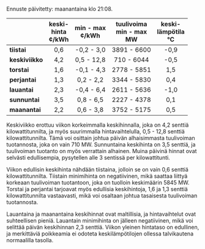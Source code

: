 Ennuste päivitetty: maanantaina klo 21:08.

|               | keski-<br>hinta<br>¢/kWh | min - max<br>¢/kWh | tuulivoima<br>min - max<br>MW | keski-<br>lämpötila<br>°C |
|:-------------|:----------------:|:----------------:|:-------------:|:-------------:|
| **tiistai**     |        0,6       |     -0,2 - 3,0    |   3891 - 6600   |      -0,9     |
| **keskiviikko** |        4,2       |      0,5 - 12,8   |    710 - 6044   |      -0,5     |
| **torstai**     |        1,6       |     -0,1 - 4,3    |   2778 - 5851   |      1,5      |
| **perjantai**   |        1,3       |      0,2 - 2,2    |   3344 - 5830   |      0,4      |
| **lauantai**    |        2,3       |     -0,4 - 6,4    |   2611 - 5636   |     -1,0      |
| **sunnuntai**   |        3,5       |      0,8 - 6,5    |   2227 - 4378   |      0,1      |
| **maanantai**   |        2,2       |      0,6 - 3,8    |   3752 - 5175   |      0,5      |

Keskiviikko erottuu viikon korkeimmalla keskihinnalla, joka on 4,2 senttiä kilowattitunnilta, ja myös suurimmalla hintavaihtelulla, 0,5 - 12,8 senttiä kilowattitunnilta. Tämä voi osittain johtua päivän alhaisimmasta tuulivoiman tuotannosta, joka on vain 710 MW. Sunnuntaina keskihinta on 3,5 senttiä, ja tuulivoiman tuotanto on myös verrattain alhainen. Muina päivinä hinnat ovat selvästi edullisempia, pysytellen alle 3 sentissä per kilowattitunti.

Viikon edullisin keskihinta nähdään tiistaina, jolloin se on vain 0,6 senttiä kilowattitunnilta. Tiistain minimihinta on negatiivinen, mikä saattaa liittyä korkeaan tuulivoiman tuotantoon, joka on tuolloin keskimäärin 5845 MW. Torstai ja perjantai tarjoavat myös edullisia keskihintoja, 1,6 ja 1,3 senttiä kilowattitunnilta vastaavasti, mikä voi osaltaan johtua tasaisesta tuulivoiman tuotannosta.

Lauantaina ja maanantaina keskihinnat ovat maltillisia, ja hintavaihtelut ovat suhteellisen pieniä. Lauantain minimihinta on jälleen negatiivinen, mikä voi selittää päivän keskihinnan 2,3 senttiä. Viikon yleinen hintataso on edullinen, ja merkittäviä poikkeamia ei odoteta keskilämpötilojen ollessa talvikautena normaalilla tasolla.